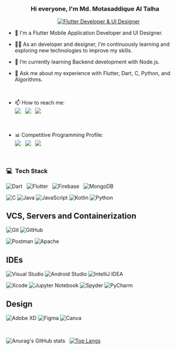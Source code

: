 <h3 align="center">
    Hi everyone, I'm Md. Motasaddique Al Talha
    <img src="https://media.giphy.com/media/hvRJCLFzcasrR4ia7z/giphy.gif" width="16">
</h3>

<p align="center">
    <a href="https://git.io/typing-svg"><img src="https://readme-typing-svg.demolab.com?font=Fira+Code&size=16&pause=1000&color=00AFE1&center=true&vCenter=true&random=false&width=435&lines=Flutter+Developer+%26+UI+Designer;Always+Learning+New+Things" alt="Flutter Developer & UI Designer" /></a>
</p>

- 🏢 I'm a Flutter Mobile Application Developer and UI Designer. 

- 👨‍💻 As an developer and designer, I'm continuously learning and exploring new technologies to improve my skills.

- 🌱 I’m currently learning Backend development with Node.js.

- 💬 Ask me about my experience with Flutter, Dart, C, Python, and Algorithms.

<br> 

- 📫 How to reach me: </br>
<a href="https://www.linkedin.com/in/md-motasaddique-al-talha-449a8b1b3" target="_blank"><img src="https://img.shields.io/badge/linkedin-%230077B5.svg?style=for-the-badge&logo=linkedin&logoColor=white"/></a> &nbsp;
<a href="tal.cse201@gmail.com" target="_blank"><img src="https://img.shields.io/badge/Gmail-D14836?style=for-the-badge&logo=gmail&logoColor=white"/></a> &nbsp;
<a href="https://drive.google.com/file/d/1evDmDpP3H9rRyEJZck5MKkdhd-w5iS8b/view" target="_blank"><img src="https://img.shields.io/badge/My%20resume-EC1C24.svg?style=for-the-badge&logo=Adobe%20Acrobat%20Reader&logoColor=white"/></a>

<br> 

- 📊 Competitive Programming Profile: </br>
<a href="https://leetcode.com/al_talha_201" target="_blank"><img src="https://img.shields.io/badge/LeetCode-000000?style=for-the-badge&logo=LeetCode&logoColor=#d16c06"/></a> &nbsp;
<a href="https://codeforces.com/profile/talha_CSE_DIU" target="_blank"><img src="https://img.shields.io/badge/Codeforces-445f9d?style=for-the-badge&logo=Codeforces&logoColor=white"/></a> &nbsp;
<a href="https://www.hackerrank.com/profile/talha_cse201" target="_blank"><img src="https://img.shields.io/badge/-Hackerrank-2EC866?style=for-the-badge&logo=HackerRank&logoColor=white"/></a>

</br>

### 💻 &nbsp;Tech Stack

![Dart](https://img.shields.io/badge/dart-%230175C2.svg?style=for-the-badge&logo=dart&logoColor=white) &nbsp;
![Flutter](https://img.shields.io/badge/Flutter-%2302569B.svg?style=for-the-badge&logo=Flutter&logoColor=white) &nbsp;
![Firebase](https://img.shields.io/badge/firebase-%23039BE5.svg?style=for-the-badge&logo=firebase) &nbsp;
![MongoDB](https://img.shields.io/badge/MongoDB-%234ea94b.svg?style=for-the-badge&logo=mongodb&logoColor=white)

![C](https://img.shields.io/badge/c-%2300599C.svg?style=for-the-badge&logo=c&logoColor=white) 
![Java](https://img.shields.io/badge/java-%23ED8B00.svg?style=for-the-badge&logo=openjdk&logoColor=white)
![JavaScript](https://img.shields.io/badge/javascript-%23323330.svg?style=for-the-badge&logo=javascript&logoColor=%23F7DF1E)
![Kotlin](https://img.shields.io/badge/kotlin-%237F52FF.svg?style=for-the-badge&logo=kotlin&logoColor=white)
![Python](https://img.shields.io/badge/python-3670A0?style=for-the-badge&logo=python&logoColor=ffdd54)

## VCS, Servers and Containerization
![Git](https://img.shields.io/badge/git-%23F05033.svg?style=for-the-badge&logo=git&logoColor=white)
![GitHub](https://img.shields.io/badge/github-%23121011.svg?style=for-the-badge&logo=github&logoColor=white)

![Postman](https://img.shields.io/badge/Postman-FF6C37?style=for-the-badge&logo=postman&logoColor=white)
![Apache](https://img.shields.io/badge/apache-%23D42029.svg?style=for-the-badge&logo=apache&logoColor=white)

## IDEs
![Visual Studio](https://img.shields.io/badge/Visual%20Studio-5C2D91.svg?style=for-the-badge&logo=visual-studio&logoColor=white)
![Android Studio](https://img.shields.io/badge/Android%20Studio-3DDC84.svg?style=for-the-badge&logo=android-studio&logoColor=white)
![IntelliJ IDEA](https://img.shields.io/badge/IntelliJIDEA-000000.svg?style=for-the-badge&logo=intellij-idea&logoColor=white)

![Xcode](https://img.shields.io/badge/Xcode-007ACC?style=for-the-badge&logo=Xcode&logoColor=white)
![Jupyter Notebook](https://img.shields.io/badge/jupyter-%23FA0F00.svg?style=for-the-badge&logo=jupyter&logoColor=white)
![Spyder](https://img.shields.io/badge/Spyder-838485?style=for-the-badge&logo=spyder%20ide&logoColor=maroon)
![PyCharm](https://img.shields.io/badge/pycharm-143?style=for-the-badge&logo=pycharm&logoColor=black&color=black&labelColor=green)

## Design
![Adobe XD](https://img.shields.io/badge/Adobe%20XD-470137?style=for-the-badge&logo=Adobe%20XD&logoColor=#FF61F6)
![Figma](https://img.shields.io/badge/figma-%23F24E1E.svg?style=for-the-badge&logo=figma&logoColor=white)
![Canva](https://img.shields.io/badge/Canva-%2300C4CC.svg?style=for-the-badge&logo=Canva&logoColor=white)

</br>

![Anurag's GitHub stats](https://github-readme-stats.vercel.app/api?username=altalha201&show_icons=true&theme=dracula) &nbsp;
[![Top Langs](https://github-readme-stats.vercel.app/api/top-langs/?username=altalha201&layout=compact)](https://github.com/anuraghazra/github-readme-stats)
